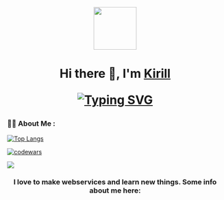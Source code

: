 <div id="header" align="center">
  <img src="https://media.giphy.com/media/M9gbBd9nbDrOTu1Mqx/giphy.gif" width="100"/>
</div>
<h1 align="center">Hi there 👋, I'm <a href="https://daniilshat.ru/" target="_blank">Kirill</a>

[![Typing SVG](https://readme-typing-svg.herokuapp.com?color=%2336BCF7&lines=I+am+beginner+Python+developer+:в)](https://git.io/typing-svg)

### :woman_technologist: About Me :

[![Top Langs](https://github-readme-stats.vercel.app/api/top-langs/?username=Indi77erence&layout=compact)](https://github.com/anuraghazra/github-readme-stats)

[![codewars](https://www.codewars.com/users/Indi77erence/badges/small)](https://www.codewars.com/users/Indi77erence)

![](https://komarev.com/ghpvc/?username=Indi77erence)

<h3 align="center">I love to make webservices and learn new things. Some info about me here:</h3>
